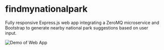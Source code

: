 # findmynationalpark

Fully responsive Express.js web app integrating a ZeroMQ microservice and Bootstrap to generate nearby national park suggestions based on user input. 

![Demo of Web App](https://media.giphy.com/media/TFI1YCP0uegkHXpSWu/giphy.gif)


